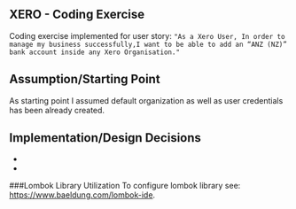 ## XERO - Coding Exercise ##
Coding exercise implemented for user story: 
```"As a Xero User, In order to manage my business successfully,I want to be able to add an “ANZ (NZ)” bank account inside any Xero Organisation."``` 

## Assumption/Starting Point
As starting point I assumed default organization as well as user credentials has been already created.

## Implementation/Design Decisions

-
-

###Lombok Library Utilization
To configure lombok library see: https://www.baeldung.com/lombok-ide.